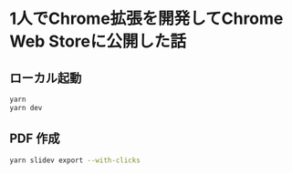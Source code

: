 # 1人でChrome拡張を開発してChrome Web Storeに公開した話

## ローカル起動

```bash
yarn
yarn dev
```

## PDF 作成

```bash
yarn slidev export --with-clicks
```
